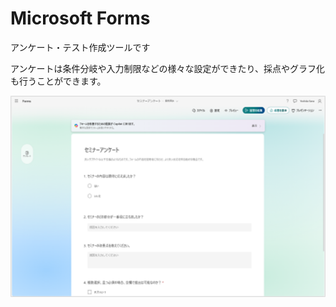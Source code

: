 # Microsoft Forms

アンケート・テスト作成ツールです

アンケートは条件分岐や入力制限などの様々な設定ができたり、採点やグラフ化も行うことができます。

 ![alt text](image-1.png)